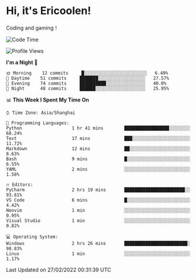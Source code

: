 # Hi, it's Ericoolen!
Coding and gaming！

<!--START_SECTION:waka-->
![Code Time](http://img.shields.io/badge/Code%20Time-184%20hrs%2036%20mins-blue)

![Profile Views](http://img.shields.io/badge/Profile%20Views-4-blue)

**I'm a Night 🦉** 

```text
🌞 Morning    12 commits     █░░░░░░░░░░░░░░░░░░░░░░░░   6.49% 
🌆 Daytime    51 commits     ███████░░░░░░░░░░░░░░░░░░   27.57% 
🌃 Evening    74 commits     ██████████░░░░░░░░░░░░░░░   40.0% 
🌙 Night      48 commits     ██████░░░░░░░░░░░░░░░░░░░   25.95%

```


📊 **This Week I Spent My Time On** 

```text
⌚︎ Time Zone: Asia/Shanghai

💬 Programming Languages: 
Python                   1 hr 41 mins        █████████████████░░░░░░░░   68.24% 
Text                     17 mins             ███░░░░░░░░░░░░░░░░░░░░░░   11.72% 
Markdown                 12 mins             ██░░░░░░░░░░░░░░░░░░░░░░░   8.63% 
Bash                     9 mins              █░░░░░░░░░░░░░░░░░░░░░░░░   6.55% 
YAML                     2 mins              ░░░░░░░░░░░░░░░░░░░░░░░░░   1.58%

🔥 Editors: 
PyCharm                  2 hrs 19 mins       ███████████████████████░░   93.81% 
VS Code                  6 mins              █░░░░░░░░░░░░░░░░░░░░░░░░   4.42% 
Neovim                   1 min               ░░░░░░░░░░░░░░░░░░░░░░░░░   0.95% 
Visual Studio            1 min               ░░░░░░░░░░░░░░░░░░░░░░░░░   0.82%

💻 Operating System: 
Windows                  2 hrs 26 mins       ████████████████████████░   98.83% 
Linux                    1 min               ░░░░░░░░░░░░░░░░░░░░░░░░░   1.17%

```


 Last Updated on 27/02/2022 00:31:39 UTC
<!--END_SECTION:waka-->

